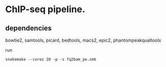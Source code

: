 # ChIP-seq pipeline.  

## dependencies
bowtie2, samtools, picard, bedtools, macs2, epic2, phantompeakqualtools  

run  
```
snakemake --cores 20 -p -s fq2bam_pe.smk
```
